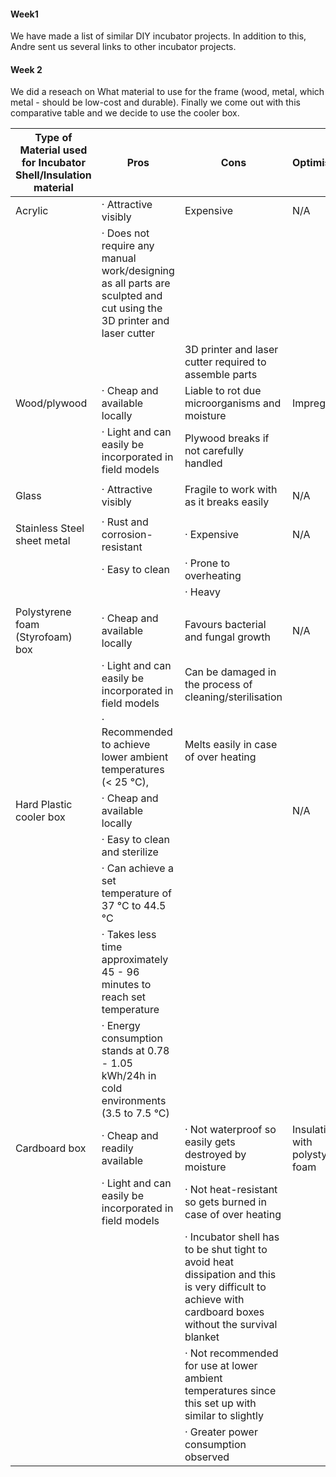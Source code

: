 #### Week1
We have made a list of similar DIY incubator projects. In addition to this, Andre sent us several links to other incubator projects.  

#### Week 2
We did a reseach on What material to use for the frame (wood, metal, which metal - should be low-cost and durable). Finally we come out with this comparative table and we decide to use the cooler box. 

| Type of Material used for Incubator Shell/Insulation material | Pros                                                                                                                      | Cons                                                                                                                                                          | Optimisation                     |
|---------------------------------------------------------------|---------------------------------------------------------------------------------------------------------------------------|---------------------------------------------------------------------------------------------------------------------------------------------------------------|----------------------------------|
| Acrylic                                                       | ·      Attractive visibly                                                                                                 | Expensive                                                                                                                                                     | N/A                              |
|                                                               | ·      Does not require any manual work/designing as all parts are sculpted and cut using the 3D printer and laser cutter |                                                                                                                                                               |                                  |
|                                                               |                                                                                                                           | 3D printer and laser cutter required to assemble parts                                                                                                        |                                  |
| Wood/plywood                                                  | ·      Cheap and available locally                                                                                        | Liable to rot due microorganisms and moisture                                                                                                                 | Impregnating                     |
|                                                               | ·      Light and can easily be incorporated in field models                                                               | Plywood breaks if not carefully handled                                                                                                                       |                                  |
|                                                               |                                                                                                                           |                                                                                                                                                               |                                  |
| Glass                                                         | ·      Attractive visibly                                                                                                 | Fragile to work with as  it breaks easily                                                                                                                     | N/A                              |
|                                                               |                                                                                                                           |                                                                                                                                                               |                                  |
| Stainless Steel sheet metal                                   | ·      Rust and corrosion- resistant                                                                                      | ·      Expensive                                                                                                                                              | N/A                              |
|                                                               | ·      Easy to clean                                                                                                      | ·      Prone to overheating                                                                                                                                   |                                  |
|                                                               |                                                                                                                           | ·      Heavy                                                                                                                                                  |                                  |
|                                                               |                                                                                                                           |                                                                                                                                                               |                                  |
| Polystyrene foam (Styrofoam) box                              | ·      Cheap and available locally                                                                                        | Favours bacterial and fungal growth                                                                                                                           | N/A                              |
|                                                               | ·      Light and can easily be incorporated in field models                                                               | Can be damaged in the process of cleaning/sterilisation                                                                                                       |                                  |
|                                                               | ·      Recommended to achieve lower ambient temperatures (< 25 °C),                                                       | Melts easily in case of over heating                                                                                                                          |                                  |
| Hard Plastic cooler box                                       | ·      Cheap and available locally                                                                                        |                                                                                                                                                               | N/A                              |
|                                                               | ·      Easy to clean and sterilize                                                                                        |                                                                                                                                                               |                                  |
|                                                               | ·      Can achieve a set temperature of 37 °C to 44.5 °C                                                                  |                                                                                                                                                               |                                  |
|                                                               | ·      Takes less time approximately 45 - 96 minutes to reach set temperature                                             |                                                                                                                                                               |                                  |
|                                                               | ·      Energy consumption stands at 0.78 - 1.05 kWh/24h in cold environments (3.5 to 7.5 °C)                              |                                                                                                                                                               |                                  |
| Cardboard box                                                 | ·      Cheap and readily available                                                                                        | ·      Not waterproof so easily gets destroyed by moisture                                                                                                    | Insulating with polystyrene foam |
|                                                               | ·      Light and can easily be incorporated in field models                                                               | ·      Not heat-resistant so gets burned in case of over heating                                                                                              |                                  |
|                                                               |                                                                                                                           | ·      Incubator shell has to be shut tight to avoid heat dissipation and this is very difficult to achieve with cardboard boxes without the survival blanket |                                  |
|                                                               |                                                                                                                           | ·      Not recommended for use at lower ambient temperatures since this set up with similar to slightly                                                       |                                  |
|                                                               |                                                                                                                           | ·      Greater power consumption observed                                                                                                                     |                                  |
